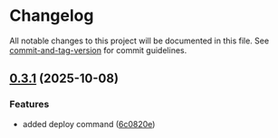 # Changelog

All notable changes to this project will be documented in this file. See [commit-and-tag-version](https://github.com/absolute-version/commit-and-tag-version) for commit guidelines.

## [0.3.1](https://github.com/Wildhoney/Schematik/compare/v0.3.0...v0.3.1) (2025-10-08)


### Features

* added deploy command ([6c0820e](https://github.com/Wildhoney/Schematik/commit/6c0820e8c7913c597e50a27b22b9a754125f7d12))
